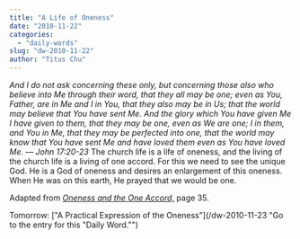 ```yaml
---
title: "A Life of Oneness"
date: "2010-11-22"
categories: 
  - "daily-words"
slug: "dw-2010-11-22"
author: "Titus Chu"
---
```


_And I do not ask concerning these only, but concerning those also who believe into Me through their word, that they all may be one; even as You, Father, are in Me and I in You, that they also may be in Us; that the world may believe that You have sent Me. And the glory which You have given Me I have given to them, that they may be one, even as We are one; I in them, and You in Me, that they may be perfected into one, that the world may know that You have sent Me and have loved them even as You have loved Me. — John 17:20-23_ The church life is a life of oneness, and the living of the church life is a living of one accord. For this we need to see the unique God. He is a God of oneness and desires an enlargement of this oneness. When He was on this earth, He prayed that we would be one.

Adapted from _[Oneness and the One Accord,](/book-oneness "Go to the listing for this book.")_ page 35.

Tomorrow: ["A Practical Expression of the Oneness"](/dw-2010-11-23 "Go to the entry for this "Daily Word."")
